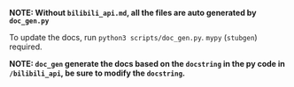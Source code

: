 **NOTE: Without `bilibili_api.md`, all the files are auto generated by `doc_gen.py`**

To update the docs, run `python3 scripts/doc_gen.py`. `mypy` (`stubgen`) required.

**NOTE: `doc_gen` generate the docs based on the `docstring` in the py code in `/bilibili_api`, be sure to modify the `docstring`.**
